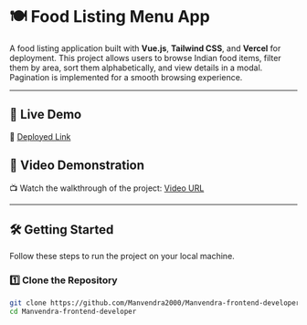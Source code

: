 # 🍽️ Food Listing Menu App

A food listing application built with **Vue.js**, **Tailwind CSS**, and **Vercel** for deployment. This project allows users to browse Indian food items, filter them by area, sort them alphabetically, and view details in a modal. Pagination is implemented for a smooth browsing experience.

---

## 🚀 **Live Demo**
🔗 [Deployed Link](https://manvendra-frontend-developer.vercel.app/)

## 🎥 **Video Demonstration**
📺 Watch the walkthrough of the project: [Video URL](https://www.loom.com/share/5a72c53b62e14362910b17442cfa4d6c?sid=2c7941c5-ea0d-4c42-b6f5-af8c914a6e5c)

---

## 🛠 **Getting Started**
Follow these steps to run the project on your local machine.

### **1️⃣ Clone the Repository**
```sh
git clone https://github.com/Manvendra2000/Manvendra-frontend-developer.git
cd Manvendra-frontend-developer